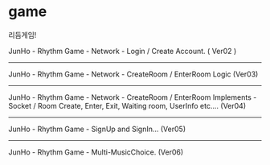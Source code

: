 # game
리듬게임!

JunHo - Rhythm Game - Network - Login / Create Account.
( Ver02 )

-----------------------------------------------------------------------

JunHo - Rhythm Game - Network - CreateRoom / EnterRoom Logic
(Ver03)

-----------------------------------------------------------------------

JunHo - Rhythm Game - Network - CreateRoom / EnterRoom Implements
         - Socket / Room Create, Enter, Exit, Waiting room, UserInfo etc....
(Ver04)

-----------------------------------------------------------------------

JunHo - Rhythm Game - SignUp and SignIn...
(Ver05)

-----------------------------------------------------------------------

JunHo - Rhythm Game - Multi-MusicChoice.
(Ver06)